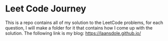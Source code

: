 # Leet Code Journey
This is a repo contains all of my solution to the LeetCode problems, for each question, I will make a folder for it that contains how I come up with the solution. The following link is my blog:
https://laansdole.github.io/
